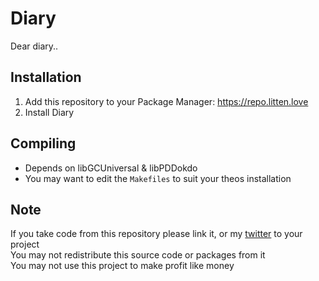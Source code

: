 # Diary
Dear diary..

## Installation
1. Add this repository to your Package Manager: https://repo.litten.love
2. Install Diary

## Compiling
  - Depends on libGCUniversal & libPDDokdo
  - You may want to edit the `Makefiles` to suit your theos installation

## Note
If you take code from this repository please link it, or my [twitter](https://twitter.com/schneelittchen) to your project  
You may not redistribute this source code or packages from it  
You may not use this project to make profit like money
